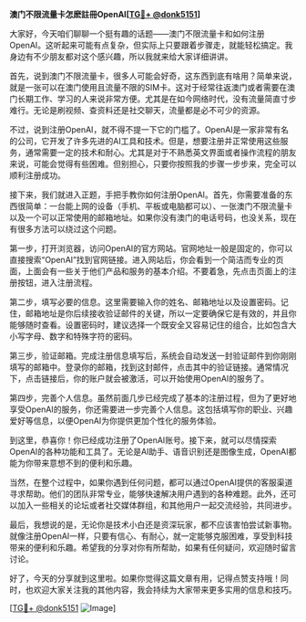 **澳门不限流量卡怎麽註冊OpenAI[[TG💪+ @donk5151](https://t.me/s/donk5151)]**

大家好，今天咱们聊聊一个挺有趣的话题——澳门不限流量卡和如何注册OpenAI。这听起来可能有点复杂，但实际上只要跟着步骤走，就能轻松搞定。我身边有不少朋友都对这个感兴趣，所以我就来给大家详细讲讲。

首先，说到澳门不限流量卡，很多人可能会好奇，这东西到底有啥用？简单来说，就是一张可以在澳门使用且流量不限的SIM卡。这对于经常往返澳门或者需要在澳门长期工作、学习的人来说非常方便。尤其是在如今网络时代，没有流量简直寸步难行。无论是刷视频、查资料还是社交聊天，流量都是必不可少的资源。

不过，说到注册OpenAI，就不得不提一下它的门槛了。OpenAI是一家非常有名的公司，它开发了许多先进的AI工具和技术。但是，想要注册并正常使用这些服务，通常需要一定的技术和耐心。尤其是对于不熟悉英文界面或者操作流程的朋友来说，可能会觉得有些困难。但别担心，只要你按照我的步骤一步步来，完全可以顺利注册成功。

接下来，我们就进入正题，手把手教你如何注册OpenAI。首先，你需要准备的东西很简单：一台能上网的设备（手机、平板或电脑都可以）、一张澳门不限流量卡以及一个可以正常使用的邮箱地址。如果你没有澳门的电话号码，也没关系，现在有很多方法可以绕过这个问题。

第一步，打开浏览器，访问OpenAI的官方网站。官网地址一般是固定的，你可以直接搜索“OpenAI”找到官网链接。进入网站后，你会看到一个简洁而专业的页面，上面会有一些关于他们产品和服务的基本介绍。不要着急，先点击页面上的注册按钮，进入注册流程。

第二步，填写必要的信息。这里需要输入你的姓名、邮箱地址以及设置密码。记住，邮箱地址是你后续接收验证邮件的关键，所以一定要确保它是有效的，并且你能够随时查看。设置密码时，建议选择一个既安全又容易记住的组合，比如包含大小写字母、数字和特殊字符的密码。

第三步，验证邮箱。完成注册信息填写后，系统会自动发送一封验证邮件到你刚刚填写的邮箱中。登录你的邮箱，找到这封邮件，点击其中的验证链接。通常情况下，点击链接后，你的账户就会被激活，可以开始使用OpenAI的服务了。

第四步，完善个人信息。虽然前面几步已经完成了基本的注册过程，但为了更好地享受OpenAI的服务，你还需要进一步完善个人信息。这包括填写你的职业、兴趣爱好等信息，以便OpenAI为你提供更加个性化的服务体验。

到这里，恭喜你！你已经成功注册了OpenAI账号。接下来，就可以尽情探索OpenAI的各种功能和工具了。无论是AI助手、语音识别还是图像生成，OpenAI都能为你带来意想不到的便利和乐趣。

当然，在整个过程中，如果你遇到任何问题，都可以通过OpenAI提供的客服渠道寻求帮助。他们的团队非常专业，能够快速解决用户遇到的各种难题。此外，还可以加入一些相关的论坛或者社交媒体群组，和其他用户一起交流经验，共同进步。

最后，我想说的是，无论你是技术小白还是资深玩家，都不应该害怕尝试新事物。就像注册OpenAI一样，只要有信心、有耐心，就一定能够克服困难，享受到科技带来的便利和乐趣。希望我的分享对你有所帮助，如果有任何疑问，欢迎随时留言讨论。

好了，今天的分享就到这里啦。如果你觉得这篇文章有用，记得点赞支持哦！同时，也欢迎大家关注我的其他内容，我会持续为大家带来更多实用的信息和技巧。

[[TG💪+ @donk5151](https://t.me/s/donk5151) ![Image](https://i.postimg.cc/rwNCRYN7/Snipaste-2025-04-30-17-27-05.png)]